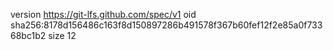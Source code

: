version https://git-lfs.github.com/spec/v1
oid sha256:8178d156486c163f8d150897286b491578f367b60fef12f2e85a0f73368bc1b2
size 12
